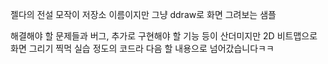 젤다의 전설 모작이 저장소 이름이지만 그냥 ddraw로 화면 그려보는 샘플

해결해야 할 문제들과 버그, 추가로 구현해야 할 기능 등이 산더미지만 2D 비트맵으로 화면 그리기 찍먹 실습 정도의 코드라 다음 할 내용으로 넘어갔습니다ㅋㅋ
